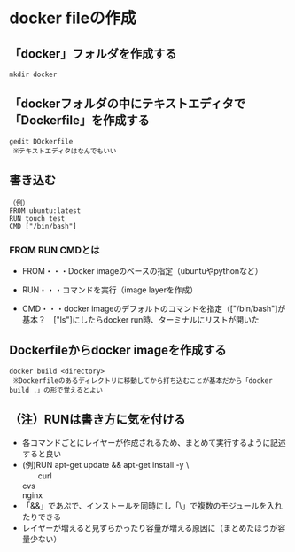 # docker fileの作成

## 「docker」フォルダを作成する
```ubuntu
mkdir docker
```
## 「dockerフォルダの中にテキストエディタで「Dockerfile」を作成する
```ubuntu
gedit DOckerfile
 ※テキストエディタはなんでもいい
 ```
 
 ## 書き込む
 ```text
 （例）
 FROM ubuntu:latest
 RUN touch test
 CMD ["/bin/bash"]
 ```
### FROM RUN CMDとは

- FROM・・・Docker imageのベースの指定（ubuntuやpythonなど）

- RUN・・・コマンドを実行（image layerを作成）

- CMD・・・docker imageのデフォルトのコマンドを指定（["/bin/bash"]が基本？　["ls"]にしたらdocker run時、ターミナルにリストが開いた

## Dockerfileからdocker imageを作成する
```ubuntu
docker build <directory>
 ※Dockerfileのあるディレクトリに移動してから打ち込むことが基本だから「docker build .」の形で覚えるとよい
```

## （注）RUNは書き方に気を付ける
- 各コマンドごとにレイヤーが作成されるため、まとめて実行するように記述すると良い
- (例)RUN apt-get update && apt-get install -y \  
 　　curl \
     cvs \
     nginx 
- 「&&」であぷで、インストールを同時にし「\」で複数のモジュールを入れたりできる
- レイヤーが増えると見ずらかったり容量が増える原因に（まとめたほうが容量少ない）
